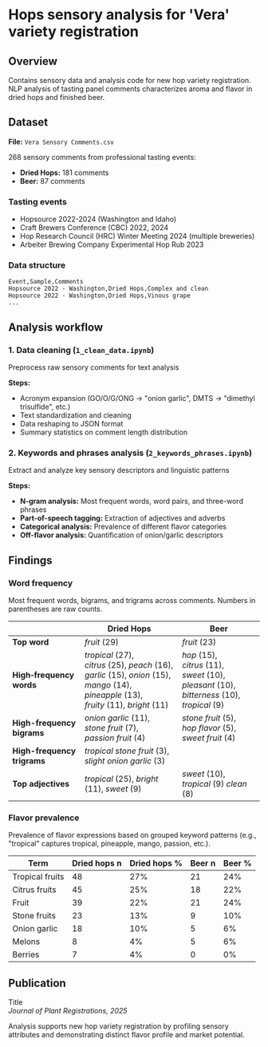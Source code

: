 # Hops sensory analysis for 'Vera' variety registration

## Overview

Contains sensory data and analysis code for new hop variety registration. NLP analysis of tasting panel comments characterizes aroma and flavor in dried hops and finished beer.

## Dataset

**File:** `Vera Sensory Comments.csv`

268 sensory comments from professional tasting events:

- **Dried Hops:** 181 comments
- **Beer:** 87 comments

### Tasting events

- Hopsource 2022-2024 (Washington and Idaho)
- Craft Brewers Conference (CBC) 2022, 2024
- Hop Research Council (HRC) Winter Meeting 2024 (multiple breweries)
- Arbeiter Brewing Company Experimental Hop Rub 2023

### Data structure

```text
Event,Sample,Comments
Hopsource 2022 - Washington,Dried Hops,Complex and clean
Hopsource 2022 - Washington,Dried Hops,Vinous grape
...
```

## Analysis workflow

### 1. Data cleaning (`1_clean_data.ipynb`)

Preprocess raw sensory comments for text analysis

**Steps:**

- Acronym expansion (GO/O/G/ONG → "onion garlic", DMTS → "dimethyl trisulfide", etc.)
- Text standardization and cleaning
- Data reshaping to JSON format
- Summary statistics on comment length distribution

### 2. Keywords and phrases analysis (`2_keywords_phrases.ipynb`)

Extract and analyze key sensory descriptors and linguistic patterns

**Steps:**

- **N-gram analysis:** Most frequent words, word pairs, and three-word phrases
- **Part-of-speech tagging:** Extraction of adjectives and adverbs
- **Categorical analysis:** Prevalence of different flavor categories
- **Off-flavor analysis:** Quantification of onion/garlic descriptors

## Findings

### Word frequency

Most frequent words, bigrams, and trigrams across comments. Numbers in parentheses are raw counts.

|                            | Dried Hops | Beer |
|----------------------------|----------------------|---------------|
| **Top word**           | *fruit* (29)         | *fruit* (23)  |
| **High‑frequency words** | *tropical* (27), *citrus* (25), *peach* (16), *garlic* (15), *onion* (15), *mango* (14), *pineapple* (13), *fruity* (11), *bright* (11) | *hop* (15), *citrus* (11), *sweet* (10), *pleasant* (10), *bitterness* (10), *tropical* (9) |
| **High-frequency bigrams**   | *onion garlic* (11), *stone fruit* (7), *passion fruit* (4) | *stone fruit* (5), *hop flavor* (5), *sweet fruit* (4) |
| **High-frequency trigrams**   | *tropical stone fruit* (3), *slight onion garlic* (3) |  |
| **Top adjectives**    | *tropical* (25), *bright* (11), *sweet* (9) | *sweet* (10), *tropical* (9) *clean* (8) |

### Flavor prevalence

Prevalence of flavor expressions based on grouped keyword patterns (e.g., "tropical" captures tropical, pineapple, mango, passion, etc.).

| Term           | Dried hops n | Dried hops % | Beer n | Beer % |
|----------------|--------|--------|--------|--------|
| Tropical fruits|     48 |   27% |     21 |   24% |
| Citrus fruits  |     45 |   25% |     18 |   22% |
| Fruit          |     39 |   22% |     21 |   24% |
| Stone fruits   |     23 |   13% |      9 |   10% |
| Onion garlic   |     18 |    10% |      5 |    6% |
| Melons         |      8 |    4% |      5 |    6% |
| Berries        |      7 |    4% |      0 |    0% |

## Publication

Title  
*Journal of Plant Registrations, 2025*

Analysis supports new hop variety registration by profiling sensory attributes and demonstrating distinct flavor profile and market potential.

